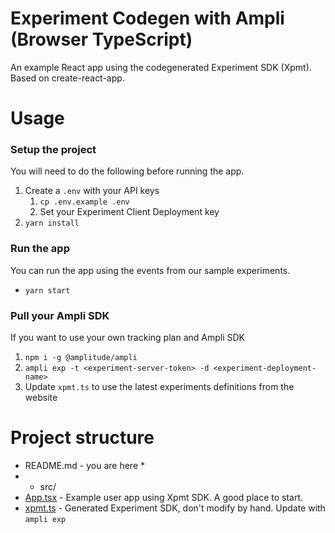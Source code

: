 #  Experiment Codegen with Ampli (Browser TypeScript)
An example React app using the codegenerated Experiment SDK (Xpmt). Based on create-react-app.

# Usage

### Setup the project
You will need to do the following before running the app.
1. Create a `.env` with your API keys
    1. `cp .env.example .env`
    2. Set your Experiment Client Deployment key
2. `yarn install`

### Run the app
You can run the app using the events from our sample experiments.
* `yarn start`

### Pull your Ampli SDK
If you want to use your own tracking plan and Ampli SDK
1. `npm i -g @amplitude/ampli`
2. `ampli exp -t <experiment-server-token> -d <experiment-deployment-name>`
3. Update `xpmt.ts` to use the latest experiments definitions from the website

# Project structure
* README.md - you are here *
* * src/
* [App.tsx](src/App.tsx) - Example user app using Xpmt SDK. A good place to start.
* [xpmt.ts](src/xpmt.ts) - Generated Experiment SDK, don't modify by hand. Update with `ampli exp`
